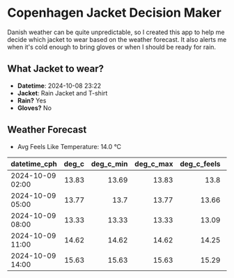 
# Copenhagen Jacket Decision Maker

Danish weather can be quite unpredictable, so I created this app to help me decide which jacket to wear based on the weather forecast. 
It also alerts me when it's cold enough to bring gloves or when I should be ready for rain.

## What Jacket to wear?

- **Datetime**: 2024-10-08 23:22
- **Jacket**: Rain Jacket and T-shirt
- **Rain?** Yes
- **Gloves?** No

## Weather Forecast
- Avg Feels Like Temperature: 14.0 °C

| datetime_cph     |   deg_c |   deg_c_min |   deg_c_max |   deg_c_feels | weather   | wind   | rain   |
|:-----------------|--------:|------------:|------------:|--------------:|:----------|:-------|:-------|
| 2024-10-09 02:00 |   13.83 |       13.69 |       13.83 |         13.8  | Clouds    | Low    | None   |
| 2024-10-09 05:00 |   13.77 |       13.7  |       13.77 |         13.66 | Rain      | Low    | Low    |
| 2024-10-09 08:00 |   13.33 |       13.33 |       13.33 |         13.09 | Rain      | Low    | Low    |
| 2024-10-09 11:00 |   14.62 |       14.62 |       14.62 |         14.25 | Clouds    | Low    | None   |
| 2024-10-09 14:00 |   15.63 |       15.63 |       15.63 |         15.29 | Rain      | Medium | Low    |
        